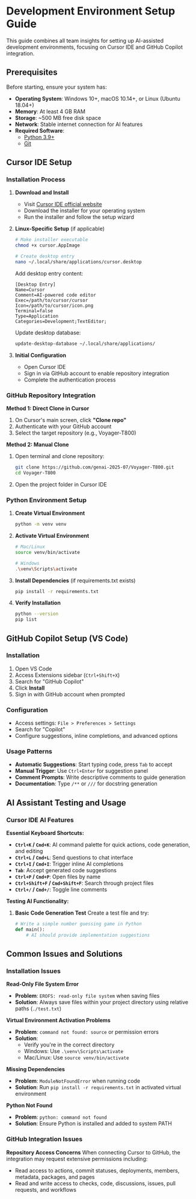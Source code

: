 # Development Environment Setup Guide

This guide combines all team insights for setting up AI-assisted development environments, focusing on Cursor IDE and GitHub Copilot integration.

## Prerequisites

Before starting, ensure your system has:
- **Operating System**: Windows 10+, macOS 10.14+, or Linux (Ubuntu 18.04+)
- **Memory**: At least 4 GB RAM
- **Storage**: ~500 MB free disk space
- **Network**: Stable internet connection for AI features
- **Required Software**:
  - [Python 3.9+](https://www.python.org/downloads/)
  - [Git](https://git-scm.com/)

## Cursor IDE Setup

### Installation Process

1. **Download and Install**
   - Visit [Cursor IDE official website](https://www.cursor.sh)
   - Download the installer for your operating system
   - Run the installer and follow the setup wizard

2. **Linux-Specific Setup** (if applicable)
   ```bash
   # Make installer executable
   chmod +x cursor.AppImage
   
   # Create desktop entry
   nano ~/.local/share/applications/cursor.desktop
   ```
   
   Add desktop entry content:
   ```desktop
   [Desktop Entry]
   Name=Cursor
   Comment=AI-powered code editor
   Exec=/path/to/cursor/cursor
   Icon=/path/to/cursor/icon.png
   Terminal=false
   Type=Application
   Categories=Development;TextEditor;
   ```
   
   Update desktop database:
   ```bash
   update-desktop-database ~/.local/share/applications/
   ```

3. **Initial Configuration**
   - Open Cursor IDE
   - Sign in via GitHub account to enable repository integration
   - Complete the authentication process

### GitHub Repository Integration

**Method 1: Direct Clone in Cursor**
1. On Cursor's main screen, click **"Clone repo"**
2. Authenticate with your GitHub account
3. Select the target repository (e.g., Voyager-T800)

**Method 2: Manual Clone**
1. Open terminal and clone repository:
   ```bash
   git clone https://github.com/genai-2025-07/Voyager-T800.git
   cd Voyager-T800
   ```
2. Open the project folder in Cursor IDE

### Python Environment Setup

1. **Create Virtual Environment**
   ```bash
   python -m venv venv
   ```

2. **Activate Virtual Environment**
   ```bash
   # Mac/Linux
   source venv/bin/activate
   
   # Windows
   .\venv\Scripts\activate
   ```

3. **Install Dependencies** (if requirements.txt exists)
   ```bash
   pip install -r requirements.txt
   ```

4. **Verify Installation**
   ```bash
   python --version
   pip list
   ```

## GitHub Copilot Setup (VS Code)

### Installation

1. Open VS Code
2. Access Extensions sidebar (`Ctrl+Shift+X`)
3. Search for "GitHub Copilot"
4. Click **Install**
5. Sign in with GitHub account when prompted

### Configuration

- Access settings: `File > Preferences > Settings`
- Search for "Copilot"
- Configure suggestions, inline completions, and advanced options

### Usage Patterns

- **Automatic Suggestions**: Start typing code, press `Tab` to accept
- **Manual Trigger**: Use `Ctrl+Enter` for suggestion panel
- **Comment Prompts**: Write descriptive comments to guide generation
- **Documentation**: Type `/**` or `///` for docstring generation

## AI Assistant Testing and Usage

### Cursor IDE AI Features

**Essential Keyboard Shortcuts:**
- **`Ctrl+K` / `Cmd+K`**: AI command palette for quick actions, code generation, and editing
- **`Ctrl+L` / `Cmd+L`**: Send questions to chat interface
- **`Ctrl+I` / `Cmd+I`**: Trigger inline AI completions
- **`Tab`**: Accept generated code suggestions
- **`Ctrl+P` / `Cmd+P`**: Open files by name
- **`Ctrl+Shift+F` / `Cmd+Shift+F`**: Search through project files
- **`Ctrl+/` / `Cmd+/`**: Toggle line comments

**Testing AI Functionality:**

1. **Basic Code Generation Test**
   Create a test file and try:
   ```python
   # Write a simple number guessing game in Python
   def main():
       # AI should provide implementation suggestions
   ```

## Common Issues and Solutions

### Installation Issues

**Read-Only File System Error**
- **Problem**: `EROFS: read-only file system` when saving files
- **Solution**: Always save files within your project directory using relative paths (`./test.txt`)

**Virtual Environment Activation Problems**
- **Problem**: `command not found: source` or permission errors
- **Solution**: 
  - Verify you're in the correct directory
  - Windows: Use `.\venv\Scripts\activate`
  - Mac/Linux: Use `source venv/bin/activate`

**Missing Dependencies**
- **Problem**: `ModuleNotFoundError` when running code
- **Solution**: Run `pip install -r requirements.txt` in activated virtual environment

**Python Not Found**
- **Problem**: `python: command not found`
- **Solution**: Ensure Python is installed and added to system PATH

### GitHub Integration Issues

**Repository Access Concerns**
When connecting Cursor to GitHub, the integration may request extensive permissions including:
- Read access to actions, commit statuses, deployments, members, metadata, packages, and pages
- Read and write access to checks, code, discussions, issues, pull requests, and workflows
